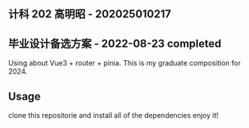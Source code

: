 ## 计科 202 高明昭 - 202025010217

## 毕业设计备选方案 - 2022-08-23 completed

Using about Vue3 + router + pinia.
This is my graduate composition for 2024.

## Usage
clone this repositorie and install all of the dependencies
enjoy it!


